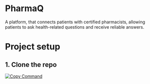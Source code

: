 # PharmaQ
А platform, that connects patients with certified pharmacists, allowing patients to ask health-related questions and receive reliable answers.

# Project setup

## 1. Clone the repo

[![Copy Command](https://img.shields.io/badge/Copy-Command-blue)](https://github.com/your-repo-name)


 
